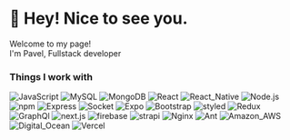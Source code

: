 <h1>👋 Hey! Nice to see you.</h1>
<p>Welcome to my page! </br> I'm Pavel, Fullstack developer</p>
<h3>Things I work with</h3>
<p>
  <img alt="JavaScript" src="https://img.shields.io/badge/JavaScript-323330?style=flat-square&logo=javascript&logoColor=F7DF1E" />
  <img alt="MySQL" src="https://img.shields.io/badge/MySQL-005C84?style=flat-square&logo=mysql&logoColor=white" />
  <img alt="MongoDB" src="https://img.shields.io/badge/MongoDB-white?style=flat-square&logo=mongodb&logoColor=4EA94B" />
  <img alt="React" src="https://img.shields.io/badge/React-20232A?style=flat-square&logo=react&logoColor=61DAFB" />
  <img alt="React_Native" src="https://img.shields.io/badge/React_Native-20232A?style=flat-square&logo=react&logoColor=61DAFB" />
  <img alt="Node.js" src="https://img.shields.io/badge/Node.js-339933?style=flat-square&logo=nodedotjs&logoColor=white" />
  <img alt="npm" src="https://img.shields.io/badge/npm-CB3837?style=flat-square&logo=npm&logoColor=white" />
  <img alt="Express" src="https://img.shields.io/badge/Express.js-000000?style=flat-square&logo=express&logoColor=white" />
  <img alt="Socket" src="https://img.shields.io/badge/Socket.io-010101?&style=flat-square&logo=Socket.io&logoColor=white" />
  <img alt="Expo" src="https://img.shields.io/badge/Expo-1B1F23?style=flat-square&logo=expo&logoColor=white" />
  <img alt="Bootstrap" src="https://img.shields.io/badge/Bootstrap-563D7C?style=flat-square&logo=bootstrap&logoColor=white" />
  <img alt="styled" src="https://img.shields.io/badge/styled--components-DB7093?style=flat-square&logo=styled-components&logoColor=white" />
  <img alt="Redux" src="https://img.shields.io/badge/Redux-593D88?style=flat-square&logo=redux&logoColor=white" />
  <img alt="GraphQl" src="https://img.shields.io/badge/GraphQl-E10098?style=flat-square&logo=graphql&logoColor=white" />
  <img alt="next.js" src="https://img.shields.io/badge/next.js-000000?style=flat-square&logo=nextdotjs&logoColor=white" />
  <img alt="firebase" src="https://img.shields.io/badge/firebase-ffca28?style=flat-square&logo=firebase&logoColor=black" />
  <img alt="strapi" src="https://img.shields.io/badge/strapi-2e7eea?style=flat-square&logo=strapi&logoColor=white" />
  <img alt="Nginx" src="https://img.shields.io/badge/Nginx-009639?style=flat-square&logo=nginx&logoColor=white" />
  <img alt="Ant" src="https://img.shields.io/badge/Ant%20Design-1890FF?style=flat-square&logo=antdesign&logoColor=white" />
  <img alt="Amazon_AWS" src="https://img.shields.io/badge/Amazon_AWS-FF9900?style=flat-square&logo=amazonaws&logoColor=white" />
  <img alt="Digital_Ocean" src="https://img.shields.io/badge/Digital_Ocean-0080FF?style=flat-square&logo=DigitalOcean&logoColor=white" />
  <img alt="Vercel" src="https://img.shields.io/badge/Vercel-000000?style=flat-square&logo=vercel&logoColor=white" />
 </p>
<!--
**Pavelkovo/pavelkovo** is a ✨ _special_ ✨ repository because its `README.md` (this file) appears on your GitHub profile.

Here are some ideas to get you started:

- 🔭 I’m currently working on ...
- 🌱 I’m currently learning ...
- 👯 I’m looking to collaborate on ...
- 🤔 I’m looking for help with ...
- 💬 Ask me about ...
- 📫 How to reach me: ...
- 😄 Pronouns: ...
- ⚡ Fun fact: ...
-->
